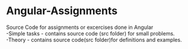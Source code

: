 # Angular-Assignments
Source Code for assignments or excercises done in Angular\
-Simple tasks - contains source code (src folder) for small problems.\
-Theory - contains source code(src folder)for definitions and examples.
